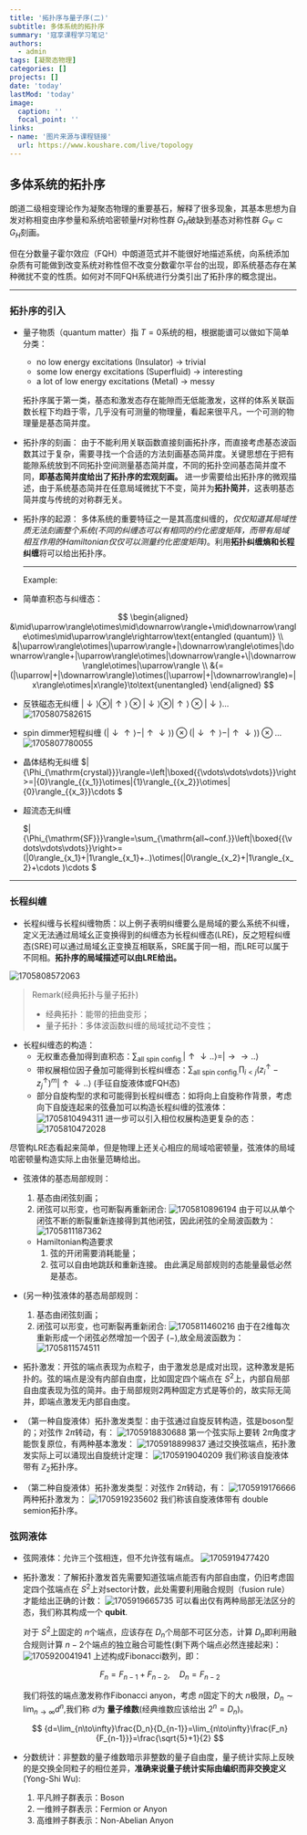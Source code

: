```yaml
---
title: '拓扑序与量子序(二)'
subtitle: 多体系统的拓扑序
summary: '寇享课程学习笔记'
authors:
  - admin
tags: [凝聚态物理]
categories: []
projects: []
date: 'today'
lastMod: 'today'
image:
  caption: ''
  focal_point: ''
links: 
- name: '图片来源与课程链接'
  url: https://www.koushare.com/live/topology
---
```


## 多体系统的拓扑序

朗道二级相变理论作为凝聚态物理的重要基石，解释了很多现象，其基本思想为自发对称相变由序参量和系统哈密顿量$H$对称性群 $G_H$破缺到基态对称性群 $G_{\Psi}\subset G_{H}$刻画。

但在分数量子霍尔效应（FQH）中朗道范式并不能很好地描述系统，向系统添加杂质有可能做到改变系统对称性但不改变分数霍尔平台的出现，即系统基态存在某种微扰不变的性质。如何对不同FQH系统进行分类引出了拓扑序的概念提出。

---

### 拓扑序的引入

- 量子物质（quantum matter）指  $T=0$系统的相，根据能谱可以做如下简单分类：

  - no low energy excitations (Insulator) $\rightarrow$ trivial
  - some low energy excitations (Superfluid) $\rightarrow$ interesting
  - a lot of low energy excitations (Metal) $\rightarrow$ messy

  拓扑序属于第一类，基态和激发态存在能隙而无低能激发，这样的体系关联函数长程下均趋于零，几乎没有可测量的物理量，看起来很平凡，一个可测的物理量是基态简并度。
- 拓扑序的刻画：
  由于不能利用关联函数直接刻画拓扑序，而直接考虑基态波函数其过于复杂，需要寻找一个合适的方法刻画基态简并度。关键思想在于把有能隙系统放到不同拓扑空间测量基态简并度，不同的拓扑空间基态简并度不同，**即基态简并度给出了拓扑序的宏观刻画。**
  进一步需要给出拓扑序的微观描述，由于系统基态简并在任意局域微扰下不变，简并为**拓扑简并**，这表明基态简并度与传统的对称群无关。
- 拓扑序的起源：
  多体系统的重要特征之一是其高度纠缠的，*仅仅知道其局域性质无法刻画整个系统(不同的纠缠态可以有相同的约化密度矩阵，而带有局域相互作用的Hamiltonian仅仅可以测量约化密度矩阵)*。利用**拓扑纠缠熵和长程纠缠**将可以给出拓扑序。

  ---

  Example:
- 简单直积态与纠缠态：

$$
\begin{aligned}
&\mid\uparrow\rangle\otimes\mid\downarrow\rangle+\mid\downarrow\rangle\otimes\mid\uparrow\rangle\rightarrow\text{entangled (quantum)} \\
&|\uparrow\rangle\otimes|\uparrow\rangle+|\downarrow\rangle\otimes|\downarrow\rangle+|\uparrow\rangle\otimes|\downarrow\rangle+\|\downarrow\rangle\otimes|\uparrow\rangle  \\
&{=(|\uparrow|+|\downarrow\rangle)\otimes(|\uparrow|+|\downarrow\rangle)=|x\rangle\otimes|x\rangle}\to\text{unentangled}
\end{aligned}
$$

- 反铁磁态无纠缠 $|\downarrow\rangle\otimes|\uparrow\rangle\otimes|\downarrow\rangle\otimes|\uparrow\rangle\otimes|\downarrow\rangle...$
  ![1705807582615](/post/image/topo2/1705807582615.png)
- spin dimmer短程纠缠 ${(|\downarrow\uparrow\rangle-|\uparrow\downarrow\rangle)\otimes(|\downarrow\uparrow\rangle-|\uparrow\downarrow\rangle)\otimes...}$
![1705807780055](/post/image/topo2/1705807780055.png)
- 晶体结构无纠缠
  $|{\Phi_{\mathrm{crystal}}}\rangle=\left|\boxed{{\vdots\vdots\vdots}}\right>=|{0}\rangle_{{x_1}}\otimes|{1}\rangle_{{x_2}}\otimes|{0}\rangle_{{x_3}}\cdots $
- 超流态无纠缠

  $|{\Phi_{\mathrm{SF}}}\rangle=\sum_{\mathrm{all~conf.}}\left|\boxed{{\vdots\vdots\vdots}}\right>=(|0\rangle_{x_1}+|1\rangle_{x_1}+..)\otimes(|0\rangle_{x_2}+|1\rangle_{x_2}+\cdots )\cdots $

---

### 长程纠缠

- 长程纠缠与长程纠缠物质：以上例子表明纠缠要么是局域的要么系统不纠缠，定义无法通过局域幺正变换得到的纠缠态为长程纠缠态(LRE)，反之短程纠缠态(SRE)可以通过局域幺正变换互相联系，SRE属于同一相，而LRE可以属于不同相。**拓扑序的局域描述可以由LRE给出。**

![1705808572063](/post/image/topo2/1705808572063.png)

> Remark(经典拓扑与量子拓扑)
>
> - 经典拓扑：能带的扭曲变形；
> - 量子拓扑：多体波函数纠缠的局域扰动不变性；

- 长程纠缠态的构造：
  - 无权重态叠加得到直积态：${\sum_{\text{all spin config.}}|\uparrow\downarrow..\rangle=|\to\to..\rangle}$
  - 带权展相位因子叠加可能得到长程纠缠态：${\sum_{\text{all spin config.}}\prod_{i<j}(z_i^\uparrow-z_j^\uparrow)^m|\uparrow\downarrow..\rangle}$
    (手征自旋液体或FQH态)
  - 部分自旋构型的求和可能得到长程纠缠态：如将向上自旋称作背景，考虑向下自旋连起来的弦叠加可以构造长程纠缠的弦液体：
    ![1705810494311](/post/image/topo2/1705810494311.png)
    进一步可以引入相位权展构造更复杂的态：
    ![1705810472028](/post/image/topo2/1705810472028.png)

尽管构LRE态看起来简单，但是物理上还关心相应的局域哈密顿量，弦液体的局域哈密顿量构造实际上由张量范畴给出。

- 弦液体的基态局部规则：

  1. 基态由闭弦刻画；
  2. 闭弦可以形变，也可断裂再重新闭合:
     ![1705810896194](/post/image/topo2/1705810896194.png)
     由于可以从单个闭弦不断的断裂重新连接得到其他闭弦，因此闭弦的全局波函数为：
     ![1705811187362](/post/image/topo2/1705811187362.png)

  - Hamiltonian构造要求
    1. 弦的开闭需要消耗能量；
    2. 弦可以自由地跳跃和重新连接。
       由此满足局部规则的态能量最低必然是基态。
- (另一种)弦液体的基态局部规则：

  1. 基态由闭弦刻画；
  2. 闭弦可以形变，也可断裂再重新闭合:
     ![1705811460216](/post/image/topo2/1705811460216.png)
     由于在2维每次重新形成一个闭弦必然增加一个因子 $(-)$,故全局波函数为：
     ![1705811574511](/post/image/topo2/1705811574511.png)
- 拓扑激发：开弦的端点表现为点粒子，由于激发总是成对出现，这种激发是拓扑的。弦的端点是没有内部自由度，比如固定四个端点在  $S^2$上，内部自局部自由度表现为弦的简并。由于局部规则2两种固定方式是等价的，故实际无简并，即端点激发无内部自由度。
- （第一种自旋液体）拓扑激发类型：由于弦通过自旋反转构造，弦是boson型的；对弦作 $2\pi$转动，有：
  ![1705918830688](/post/image/topo2/1705918830688.png)
  第一个弦实际上要转 $2\pi$角度才能恢复原位，有两种基本激发：
  ![1705918899837](/post/image/topo2/1705918899837.png)
  通过交换弦端点，拓扑激发实际上可以涌现出自旋统计定理：
  ![1705919040209](/post/image/topo2/1705919040209.png)
  我们称该自旋液体带有 $\mathbb{Z}_2$拓扑序。
- （第二种自旋液体）拓扑激发类型：对弦作 $2\pi$转动，有：
  ![1705919176666](/post/image/topo2/1705919176666.png)
  两种拓扑激发为：
  ![1705919235602](/post/image/topo2/1705919235602.png)
  我们称该自旋液体带有 double semion拓扑序。

### 弦网液体

- 弦网液体：允许三个弦相连，但不允许弦有端点。
![1705919477420](/post/image/topo2/1705919477420.png)
- 拓扑激发：了解拓扑激发首先需要知道弦端点能否有内部自由度，仍旧考虑固定四个弦端点在 $S^2$上对sector计数，此处需要利用融合规则（fusion rule）才能给出正确的计数：
  ![1705919665735](/post/image/topo2/1705919665735.png)
  可以看出仅有两种局部无法区分的态，我们称其构成一个 **qubit**.

  对于 $S^2$上固定的 $n$个端点，应该存在 $D_n$个局部不可区分态，计算 $D_n$即利用融合规则计算 $n-2$个端点的独立融合可能性(剩下两个端点必然连接起来)：
  ![1705920041941](/post/image/topo2/1705920041941.png)
  上述构成Fibonacci数列，即：

  $$
  F_n=F_{n-1}+F_{n-2},\quad D_n=F_{n-2}
  $$

  我们将弦的端点激发称作Fibonacci anyon，考虑 $n$固定下的大 $n$极限，$D_n\sim \mathrm{lim}_{n\to \infty}d^n$,我们称 $d$为 **量子维数**(经典维数应该给出 $2^n=D_n$)。

  $$
  {d=\lim_{n\to\infty}\frac{D_n}{D_{n-1}}=\lim_{n\to\infty}\frac{F_n}{F_{n-1}}}=\frac{\sqrt{5}+1}{2}
  $$
- 分数统计：非整数的量子维数暗示非整数的量子自由度，量子统计实际上反映的是交换全同粒子的相位差异，**准确来说量子统计实际由编织而非交换定义**(Yong-Shi Wu):

  1. 平凡辫子群表示：Boson
  2. 一维辫子群表示：Fermion or Anyon
  3. 高维辫子群表示：Non-Abelian Anyon
